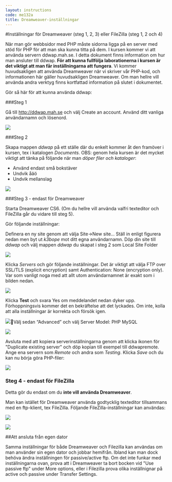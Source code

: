 ```yaml
---
layout: instructions
code: me132a
title: Dreamweaver-inställningar
---
```


#Inställningar för Dreamweaver (steg 1, 2, 3) eller FileZilla (steg 1, 2 och 4)


När man gör webbsidor med PHP måste sidorna ligga på en server med stöd för PHP för att man ska kunna titta på dem. I kursen kommer vi att använda servern ddwap.mah.se. I detta dokument finns information om hur man ansluter till ddwap. **För att kunna fullfölja laborationerna i kursen är det viktigt att man får inställningarna att fungera**. Vi kommer huvudsakligen att använda Dreamweaver när vi skriver vår PHP-kod, och informationen här gäller huvudsakligen Dreamweaver. Om man hellre vill använda andra verktyg finns kortfattad information på slutet i dokumentet.

Gör så här för att kunna använda ddwap:

###Steg 1

Gå till <http://ddwap.mah.se> och välj Create an account. Använd ditt vanliga användarnamn och lösenord. 

![](dw/create.png)

###Steg 2

Skapa mappen *ddwap* på ett ställe där du enkelt kommer åt den framöver i kursen, tex i katalogen *Documents*. OBS: genom hela kursen är det mycket viktigt att tänka på följande när man *döper filer och kataloger*:

- Använd endast små bokstäver
- Undvik åäö
- Undvik mellanslag

![](dw/folder.png)

###Steg 3 - endast för Dreamweaver

Starta Dreamweaver CS6. (Om du hellre vill använda valfri texteditor och FileZilla går du vidare till steg 5). 

Gör följande inställningar:

Definera en ny site genom att välja Site->New site… Ställ in enligt figurera nedan men byt ut *k3bope* mot ditt egna användarnamn. Döp din site till *ddwap* och välj mappen *ddwap* du skapat i steg 2 som Local Site Folder



![](dw/site1.png)

Klicka *Servers* och gör följande inställningar. Det är viktigt att välja FTP over SSL/TLS (explicit encryption) samt Authentication: None (encryption only). Var som vanligt noga med att allt utom användarnamnet är exakt som i bilden nedan. 



![](dw/site2.png)

Klicka **Test** och svara Yes om meddelandet nedan dyker upp. Förhoppningsvis kommer det en bekräftelse att det lyckades. Om inte, kolla att alla inställningar är korrekta och försök igen.

![](dw/authenticate.png)Välj sedan “Advanced” och välj Server Model: PHP MySQL 


![](dw/advanced.png)

Avsluta med att kopiera serverinställningarna genom att klicka ikonen för "Duplicate existing server" och döp kopian till exempel till ddwapremote. Ange ena servern som *Remote* och andra som *Testing*. Klicka *Save* och du kan nu börja göra PHP-filer:

![](dw/remotetesting.png)


### Steg 4 - endast för FileZilla

Detta gör du endast om du **inte vill använda Dreamweaver**.

Man kan istället för Dreamweaver använda godtycklig texteditor tillsammans med en ftp-klient, tex FileZilla. Följande FileZilla-inställningar kan användas:




![](dw/filezilla1.png)

![](dw/filezilla2.png)


##Att ansluta från egen dator

Samma inställningar för både Dreamweaver och Filezilla kan användas om man använder sin egen dator och jobbar hemifrån. Ibland kan man dock behöva ändra inställningen för passive/active ftp. Om det inte funkar med inställningarna ovan, prova att i Dreamweaver ta bort bocken vid "Use passive ftp" under More options, eller i Filezilla prova olika inställnignar på active och passive under Transfer Settings.